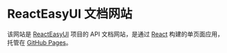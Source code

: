 # ReactEasyUI 文档网站

该网站是 [ReactEasyUI](https://github.com/reacteasyui/ReactEasyUI) 项目的 API 文档网站，是通过 [React](https://facebook.github.io/react/) 构建的单页面应用，托管在 [GitHub Pages](http://pages.github.com/)。